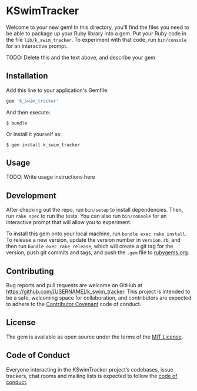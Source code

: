 # KSwimTracker

Welcome to your new gem! In this directory, you'll find the files you need to be able to package up your Ruby library into a gem. Put your Ruby code in the file `lib/k_swim_tracker`. To experiment with that code, run `bin/console` for an interactive prompt.

TODO: Delete this and the text above, and describe your gem

## Installation

Add this line to your application's Gemfile:

```ruby
gem 'k_swim_tracker'
```

And then execute:

    $ bundle

Or install it yourself as:

    $ gem install k_swim_tracker

## Usage

TODO: Write usage instructions here

## Development

After checking out the repo, run `bin/setup` to install dependencies. Then, run `rake spec` to run the tests. You can also run `bin/console` for an interactive prompt that will allow you to experiment.

To install this gem onto your local machine, run `bundle exec rake install`. To release a new version, update the version number in `version.rb`, and then run `bundle exec rake release`, which will create a git tag for the version, push git commits and tags, and push the `.gem` file to [rubygems.org](https://rubygems.org).

## Contributing

Bug reports and pull requests are welcome on GitHub at https://github.com/[USERNAME]/k_swim_tracker. This project is intended to be a safe, welcoming space for collaboration, and contributors are expected to adhere to the [Contributor Covenant](http://contributor-covenant.org) code of conduct.

## License

The gem is available as open source under the terms of the [MIT License](https://opensource.org/licenses/MIT).

## Code of Conduct

Everyone interacting in the KSwimTracker project’s codebases, issue trackers, chat rooms and mailing lists is expected to follow the [code of conduct](https://github.com/[USERNAME]/k_swim_tracker/blob/master/CODE_OF_CONDUCT.md).
